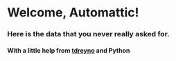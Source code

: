 # Welcome, Automattic!

### Here is the data that you never really asked for.

#### With a little help from [tdreyno](https://gist.github.com/tdreyno/4278655) and Python


